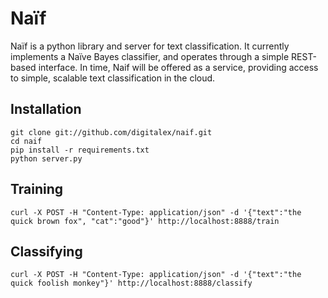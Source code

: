 Naïf
====

Naïf is a python library and server for text classification. It currently implements a Naïve Bayes classifier, and operates through a simple REST-based interface. 
In time, Naif will be offered as a service, providing access to simple, scalable text classification in the cloud.

Installation
------------

    git clone git://github.com/digitalex/naif.git
    cd naif
    pip install -r requirements.txt
    python server.py
  
Training
-----

    curl -X POST -H "Content-Type: application/json" -d '{"text":"the quick brown fox", "cat":"good"}' http://localhost:8888/train
  

Classifying
-----------

    curl -X POST -H "Content-Type: application/json" -d '{"text":"the quick foolish monkey"}' http://localhost:8888/classify

